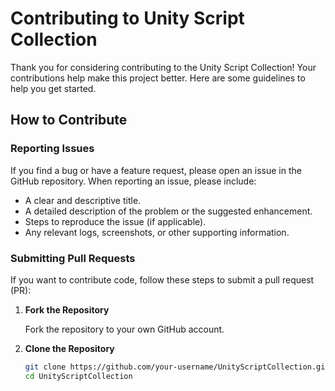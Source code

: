 # Contributing to Unity Script Collection

Thank you for considering contributing to the Unity Script Collection! Your contributions help make this project better. Here are some guidelines to help you get started.

## How to Contribute

### Reporting Issues

If you find a bug or have a feature request, please open an issue in the GitHub repository. When reporting an issue, please include:

- A clear and descriptive title.
- A detailed description of the problem or the suggested enhancement.
- Steps to reproduce the issue (if applicable).
- Any relevant logs, screenshots, or other supporting information.

### Submitting Pull Requests

If you want to contribute code, follow these steps to submit a pull request (PR):

1. **Fork the Repository**

   Fork the repository to your own GitHub account.

2. **Clone the Repository**

   ```bash
   git clone https://github.com/your-username/UnityScriptCollection.git
   cd UnityScriptCollection
